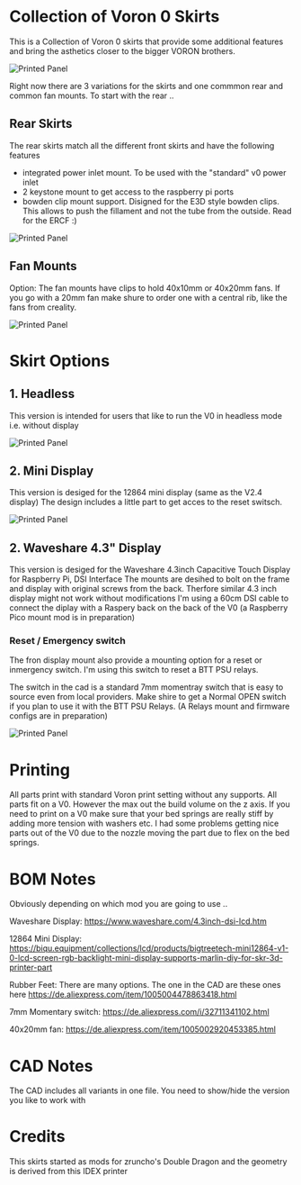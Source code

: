 # Collection of Voron 0 Skirts



This is a Collection of Voron 0 skirts that provide some additional features and bring the asthetics closer to the bigger VORON brothers.



![Printed Panel](Images/VORON_V0.1_2022.png)

Right now there are 3 variations for the skirts and one commmon rear and common fan mounts.
To start with the rear ..

## Rear Skirts

The rear skirts match all the different front skirts and have the following features

- integrated power inlet mount. To be used with the "standard" v0 power inlet
- 2 keystone mount to get access to the raspberry pi ports
- bowden clip mount support. Disigned for the E3D style bowden clips. This allows to push the fillament and not the tube from the outside. Read for the ERCF :)



![Printed Panel](Images/VORON_V0.1_Rear.png)

## Fan Mounts

Option: The fan mounts have clips to hold 40x10mm or 40x20mm fans.
If you go with a 20mm fan make shure to order one with a central rib, like the fans from creality.



![Printed Panel](Images/VORON_V0.1_Skirt_Fan_Mount.png)

# Skirt Options

## 1. Headless

This version is intended for users that like to run the V0 in headless mode i.e. without display



![Printed Panel](Images/VORON_V0.1_Headless.png)

## 2. Mini Display

This version is desiged for the 12864 mini display (same as the V2.4 display)
The design includes a little part to get acces to the reset switsch.



![Printed Panel](Images/VORON_V0.1_MiniDisplay.png)

## 2. Waveshare 4.3" Display

This version is desiged for the Waveshare 4.3inch Capacitive Touch Display for Raspberry Pi, DSI Interface
The mounts are desihed to bolt on the frame and display with original screws from the back.
Therfore similar 4.3 inch display might not work without modifications
I'm using a 60cm DSI cable to connect the diplay with a Raspery back on the back of the V0 
(a Raspberry Pico mount mod is in preparation)

### Reset / Emergency switch
The fron display mount also provide a mounting option for a reset or inmergency switch.
I'm using this switch to reset a BTT PSU relays. 

The switch in the cad is a standard 7mm momentray switch that is easy to source even from local providers.
Make shire to get a Normal OPEN switch if you plan to use it with the BTT PSU Relays.
(A Relays mount and firmware configs are in preparation)



![Printed Panel](Images/VORON_V0.1_Waveshare.png)

# Printing

All parts print with standard Voron print setting without any supports.
All parts fit on a V0. However the max out the build volume on the z axis.
If you need to print on a V0 make sure that your bed springs are really stiff by adding more tension with washers etc.
I had some problems getting nice parts out of the V0 due to the nozzle moving the part due to flex on the bed springs.


# BOM Notes

Obviously depending on which mod you are going to use ..

Waveshare Display:  https://www.waveshare.com/4.3inch-dsi-lcd.htm

12864 Mini Display:  https://biqu.equipment/collections/lcd/products/bigtreetech-mini12864-v1-0-lcd-screen-rgb-backlight-mini-display-supports-marlin-diy-for-skr-3d-printer-part

Rubber Feet: There are many options. The one in the CAD are these ones here https://de.aliexpress.com/item/1005004478863418.html

7mm Momentary switch:  https://de.aliexpress.com/i/32711341102.html

40x20mm fan:    https://de.aliexpress.com/item/1005002920453385.html


# CAD  Notes

The CAD includes all variants in one file.
You need to show/hide the version you like to work with




# Credits

This skirts started as mods for zruncho's Double Dragon and the geometry is derived from this IDEX printer